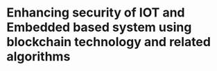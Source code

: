 # Enhancing security of IOT and Embedded based system using blockchain technology and related algorithms
